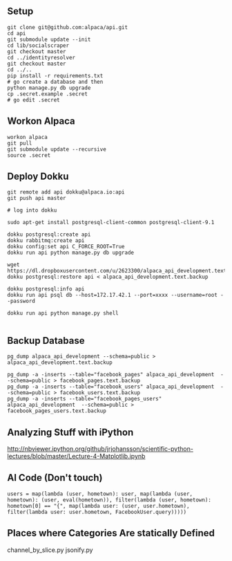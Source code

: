 Setup
------
```
git clone git@github.com:alpaca/api.git
cd api
git submodule update --init
cd lib/socialscraper
git checkout master
cd ../identityresolver
git checkout master
cd ../..
pip install -r requirements.txt
# go create a database and then
python manage.py db upgrade
cp .secret.example .secret
# go edit .secret
```

Workon Alpaca
----------------------
```
workon alpaca
git pull 
git submodule update --recursive
source .secret
```

Deploy Dokku
-----------------------
```
git remote add api dokku@alpaca.io:api
git push api master

# log into dokku

sudo apt-get install postgresql-client-common postgresql-client-9.1

dokku postgresql:create api
dokku rabbitmq:create api
dokku config:set api C_FORCE_ROOT=True
dokku run api python manage.py db upgrade

wget https://dl.dropboxusercontent.com/u/2623300/alpaca_api_development.text.backup
dokku postgresql:restore api < alpaca_api_development.text.backup

dokku postgresql:info api
dokku run api psql db --host=172.17.42.1 --port=xxxx --username=root --password

dokku run api python manage.py shell


```

Backup Database
---------------
```
pg_dump alpaca_api_development --schema=public > alpaca_api_development.text.backup

pg_dump -a -inserts --table="facebook_pages" alpaca_api_development  --schema=public > facebook_pages.text.backup
pg_dump -a -inserts --table="facebook_users" alpaca_api_development  --schema=public > facebook_users.text.backup
pg_dump -a -inserts --table="facebook_pages_users" alpaca_api_development  --schema=public > facebook_pages_users.text.backup

```

Analyzing Stuff with iPython
-----------------------------
http://nbviewer.ipython.org/github/jrjohansson/scientific-python-lectures/blob/master/Lecture-4-Matplotlib.ipynb


Al Code (Don't touch)
---------------------

```
users = map(lambda (user, hometown): user, map(lambda (user, hometown): (user, eval(hometown)), filter(lambda (user, hometown): hometown[0] == "{", map(lambda user: (user, user.hometown), filter(lambda user: user.hometown, FacebookUser.query)))))
```

Places where Categories Are statically Defined
----------------------------------------------
channel_by_slice.py
jsonify.py
